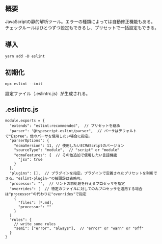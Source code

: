 ## 概要
JavaScriptの静的解析ツール。エラーの種類によっては自動修正機能もある。
チェックルールはひとつずつ設定もできるし、プリセットで一括設定もできる。

## 導入
```
yarn add -D eslint
```

## 初期化
```
npx eslint --init
```
設定ファイル（.eslintrc.js）が生成される。

## .eslintrc.js
```
module.exports = {
  "extends": "eslint:recommended",  // プリセットを継承
  "parser": "@typescript-eslint/parser",  // パーサはデフォルトで"Espree"。他のパーサを使用したい場合に指定。
  "parserOptions": {
    "ecmaVersion": 11, // 使用したいECMAScriptのバージョン
    "sourceType": "module",  // "script" or "module"
    "ecmaFeatures": {  // その他追加で使用したい言語機能
      "jsx": true
    }
  },
  "plugins": [],  // プラグインを指定。プラグインで定義されたプリセットを利用できる。"eslint-plugin-"の接頭辞は省略可。
  "processor": "",  // リントの前処理を行えるプロセッサを指定
  "overrides": [  // 特定のファイルに対してのみプロセッサを適用する場合は"processor"の代わりに"overrides"で指定
    {
      "files": [*.md],
      "processor": ""
    }
  ]
  "rules": {
    // write some rules
    "semi": ["error", "always"],  // "error" or "warn" or "off"
  }
}
```
